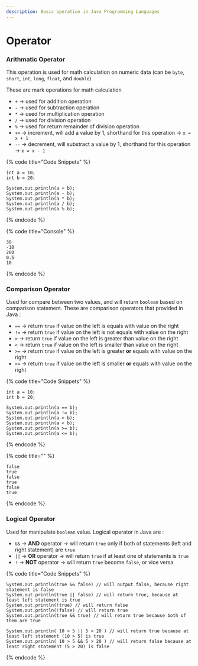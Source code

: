 ```yaml
---
description: Basic operation in Java Programming Languages
---
```


# Operator

### Arithmatic Operator

This operation is used for math calculation on numeric data (can be `byte`, `short`, `int`, `long`, `float`, and `double`)

These are mark operations for math calculation

* `+` -> used for addition operation
* `-` -> used for subtraction operation &#x20;
* `*` -> used for multiplication operation
* `/` -> used for division operation
* `%` -> used for return remainder of division operation
* `++` -> increment, will add a value by 1, shorthand for this operation -> `x = x + 1`
* `--` -> decrement, will substract a value by 1, shorthand for this operation -> `x = x - 1`

{% code title="Code Snippets" %}
```
int a = 10;
int b = 20;

System.out.println(a + b);
System.out.println(a - b);
System.out.println(a * b);
System.out.println(a / b);
System.out.println(a % b); 
```
{% endcode %}

{% code title="Console" %}
```
30
-10
200
0.5
10
```
{% endcode %}

### Comparison Operator

Used for compare between two values, and will return `boolean` based on comparison statement. These are comparison operators that provided in Java :&#x20;

* `==` -> return `true` if value on the left is equals with value on the right
* `!=` -> return `true` if value on the left is not equals with value on the right
* `>` -> return `true` if value on the left is greater than value on the right
* `<` -> return `true` if value on the left is smaller than value on the right
* `>=` -> return `true` if value on the left is greater **or** equals with value on the right&#x20;
* `<=` -> return `true` if value on the left is smaller **or** equals with value on the right

{% code title="Code Snippets" %}
```
int a = 10;
int b = 20;

System.out.println(a == b);
System.out.println(a != b);
System.out.println(a > b);
System.out.println(a < b);
System.out.println(a >= b); 
System.out.println(a <= b); 
```
{% endcode %}

{% code title="" %}
```
false
true
false
true
false
true
```
{% endcode %}

### Logical Operator

Used for manipulate `boolean` value. Logical operator in Java are :&#x20;

* `&&` -> **AND** operator -> will return `true` only if both of statements (left and right statement) are `true`
* `||` -> **OR** operator -> will return `true` if at least one of statements is `true`
* `!` -> **NOT** operator -> will return `true` become `false`, or vice versa

{% code title="Code Snippets" %}
```
System.out.println(true && false) // will output false, because right statement is false
System.out.println(true || false) // will return true, because at least left statement is true
System.out.println(!true) // will return false
System.out.println(!false) // will return true
System.out.println(true && true) // will return true because both of them are true

System.out.println( 10 > 5 || 5 > 20 ) // will return true because at least left statement (10 > 5) is true
System.out.println( 10 > 5 && 5 > 20 ) // will return false because at least right statement (5 > 20) is false
```
{% endcode %}

